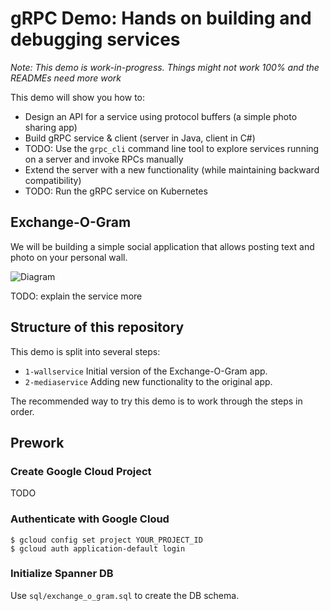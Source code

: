 
gRPC Demo: Hands on building and debugging services
===================================

*Note: This demo is work-in-progress. Things might not work 100% and the READMEs need more work*

This demo will show you how to:
- Design an API for a service using protocol buffers (a simple photo sharing app) 
- Build gRPC service & client (server in Java, client in C#)
- TODO: Use the `grpc_cli` command line tool to explore services running on a server and invoke RPCs manually
- Extend the server with a new functionality (while maintaining backward compatibility)
- TODO: Run the gRPC service on Kubernetes

## Exchange-O-Gram

We will be building a simple social application that allows posting text and photo on your personal wall.

![Diagram](exchangeogram-diagram.png)

TODO: explain the service more

## Structure of this repository

This demo is split into several steps:
- `1-wallservice` Initial version of the Exchange-O-Gram app.
- `2-mediaservice` Adding new functionality to the original app.

The recommended way to try this demo is to work through the steps in order.

## Prework 

### Create Google Cloud Project

TODO

### Authenticate with Google Cloud

```
$ gcloud config set project YOUR_PROJECT_ID
$ gcloud auth application-default login
```

### Initialize Spanner DB

Use `sql/exchange_o_gram.sql` to create the DB schema.
